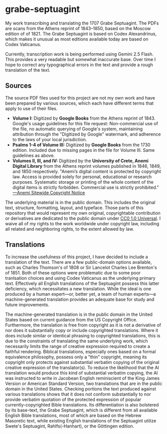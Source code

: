 # grabe-septuagint
My work transcribing and translating the 1707 Grabe Septuagint. The PDFs are scans from the Athens reprint of 1843–1850, based on the Moscow edition of of 1821. The Grabe Septuagint is based on Codex Alexandrinus, which makes it unusual as most editions available today are based on Codex Vaticanus. 

Currently, transcription work is being performed using Gemini 2.5 Flash. This provides a very readable but somewhat inaccurate base. Over time I hope to correct any typographical errors in the text and provide a rough translation of the text.

## Sources

The source PDF files used for this project are not my own work and have been prepared by various sources, which each have different terms that apply to use of their files.

* **Volume I:** Digitized by **Google Books** from the Athens reprint of 1843. Google's usage guidelines for this file request: Non-commercial use of the file, no automatic querying of Google's system, maintaining attribution through the "Digitized by Google" watermark, and adherence to the laws of your local jurisdiction.
* **Psalms 1-4 of Volume III:** Digitized by **Google Books** from the 1730 edition. Included due to missing pages in the file for Volume III. Same guidelines as above. 
* **Volumes II, III, and IV:** Digitized by the **University of Crete, Anemi Digital Library** from the Athens reprint volumes published in 1846, 1849, and 1850 respectively. "Anemi’s digital content is protected by copyright law. Access is provided solely for personal, educational or research purposes. Systematic storage or printing of the whole content of the digital items is strictly forbidden. Commercial use is strictly prohibited." [—Anemi Sitewide Copyright Notice](http://web.archive.org/web/20250712170841/https://anemi.lib.uoc.gr/)

The underlying material is in the public domain. This includes the original text, structure, formatting, layout, and typeface. Those parts of this repository that would represent my own original, copyrightable contribution or derivatives are dedicated to the public domain under [CC0 1.0 Universal](https://creativecommons.org/publicdomain/zero/1.0/deed.en). I waive all of my rights to the work worldwide under copyright law, including all related and neighboring rights, to the extent allowed by law.

## Translations

To increase the usefulness of this project, I have decided to include a translation of the text. There are a few public-domain options available, such as Charles Thomson's of 1808 or Sir Lancelot Charles Lee Brenton's of 1851. Both of these options were problematic due to some poor tranlsation choices and using Codex Vaticanus as the underlying primary text. Effectively all English translations of the Septuagint possess this latter deficiency, which necessitates a new translation. While the ideal is one produced by a human expert—or, better yet, a team of human experts—a machine-generated translation provides an adequate base for study and future improvements. 

The machine-generated translation is in the public domain in the United States based on current guidance from the US Copyright Office. Furthermore, the translation is free from copyright as it is not a derivative of nor does it substantially copy or include copyrighted translations. Where it does include similar or identical phrasing to copyrighted translations, this is due to the constraints of translating the same underlying work, which necessarily limits the range of creative expression required to create a faithful rendering. Biblical translations, especially ones based on a formal equivalence philosophy, possess only a "thin" copyright, meaning its copyright only protects against substantial verbatim copying of the original creative expression of the translator(s). To reduce the likelihood that the AI translation would produce this kind of substantial verbatim copying, the AI was instructed to write in Jacobean English reminiscient of the King James Version or American Standard Version, two translations that are in the public domain in the United States. Checking portions the text produced against various translations shows that it does not conform substantially to nor provide verbatim quotation of the protected expression of popular currently-copyrighted Bible translations. Its differentiation is also bolstered by its base-text, the Grabe Septuagint, which is different from all available English Bible translations, most of which are based on the Hebrew Masoretic text, while existing English translations of the Septuagint utilize Swete's Septuagint, Rahlfs(-Hanhart), or the Göttingen edition. 
